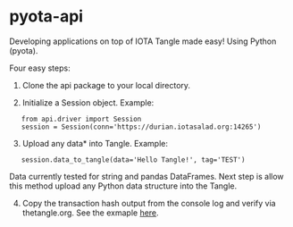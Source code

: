 # pyota-api
 Developing applications on top of IOTA Tangle made easy! Using Python (pyota).

Four easy steps:

1) Clone the api package to your local directory.


2) Initialize a Session object. Example:
```
   from api.driver import Session
   session = Session(conn='https://durian.iotasalad.org:14265')
```


3) Upload any data* into Tangle. Example:
```
   session.data_to_tangle(data='Hello Tangle!', tag='TEST')
```
Data currently tested for string and pandas DataFrames. Next step is allow this method upload any Python data structure into the Tangle. 


4) Copy the transaction hash output from the console log and verify via thetangle.org. See the exmaple [here](https://thetangle.org/transaction/IRAQLYTFQWMDJGBGNHPVMZGZAF9KPUR9TAUXRLMULKZTVPYOBUPGOVBSSQQBMJIPFF9DBYQKSX9ZZ9999).
   
